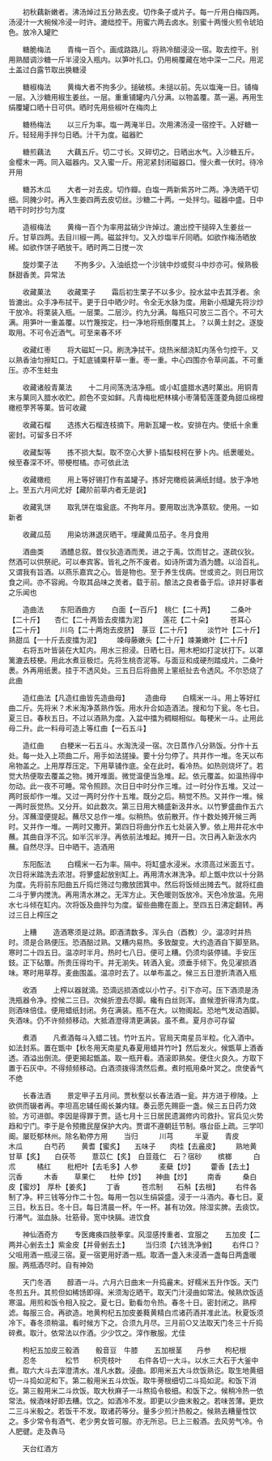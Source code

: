 <!-- { "loadSidebar": true } -->
　　初秋藕新嫩者。沸汤焯过五分熟去皮。切作条子或片子。每一斤用白梅四两。汤浸汁一大椀候冷浸一时许。漉绌控干。用蜜六两去卤水。别蜜十两慢火煎令琥珀色。放冷入罐贮

　　糖脆梅法
　　青梅一百个。画成路路儿。将熟冷醋浸没一宿。取去控干。别用熟醋调沙糖一斤半浸没入瓶内。以笋叶扎口。仍用椀覆藏在地中深一二尺。用泥土盖过白露节取出换糖浸

　　糖椒梅法
　　黄梅大者不拘多少。搥破核。未搥以前。先以塩淹一日。铺梅一层。入沙糖用椒生姜丝。一层。重重铺罐内八分满。以物盖覆。蒸一遍。再用生绢覆罐口晒十日可供。晒时先用些椒叶在梅肉上

　　糖杨梅法
　　以三斤为率。塩一两淹半日。次用沸汤浸一宿控干。入好糖一斤。轻轻用手拌匀日晒。汁干为度。磁器贮

　　糖煎藕法
　　大藕五斤。切二寸长。又碎切之。日晒出水气。入沙糖五斤。金樱末一两。同入磁器内。又入蜜一斤。用泥紧封闭磁器口。慢火煮一伏时。待冷开用

　　糖苏木瓜
　　大者一对去皮。切作瓣。白塩一两新紫苏叶二两。净洗晒干切细。同腌少时。再入生姜四两去皮切丝。沙糖二十两。一处拌匀。磁器中盛。日中晒干时时抄匀为度

　　造椒梅法
　　黄梅一百个为率用盆硝少许焯过。漉出控干搥碎入生姜丝一斤。甘草四两。去目川椒一两。磁盆拌匀。又入炒塩半斤同晒。如欲作梅汤晒放稀。如欲作饼子晒放干。晒时两二日搅一次

　　旋炒栗子法
　　不拘多少。入油纸捻一个沙铫中炒或熨斗中炒亦可。候熟极酥甜香羙。异常法

　　收藏菓法
　　收藏栗子
　　霜后初生栗子不以多少。投水盆中去其浮者。余皆漉出。众手净布拭干。更于日中晒少时。令全无水脉为度。用新小瓶罐先将沙炒干放冷。将栗装入瓶。一层栗。二层沙。约九分满。每瓶只可放三二百个。不可大满。用笋叶一重盖覆。以竹篾按定。扫一净地将瓶倒覆其上。？以黄土封之。逐旋取用。不可令近酒气。可至来春不坏

　　收藏红枣
　　将大磁缸一只。刷洗净拭干。烧热米醋浇缸内荡令匀控干。又以熟香油匀擦缸口。于缸底铺粟秆草一重。枣一重。中心四围亦令草间盖。不可重压。亦不生蛀虫

　　收藏诸般青菓法
　　十二月间荡洗洁净瓶。或小缸盛腊水遇时菓出。用铜青末与菓同入腊水收贮。颜色不变如鲜。凡青梅枇杷林檎小枣蒲萄莲蓬菱角甜瓜绵橙橄榄荸荠等菓。皆可收藏

　　收藏石榴
　　选拣大石榴连枝摘下。用新瓦罐一枚。安排在内。使纸十余重密封。可留多日不坏

　　收藏梨等
　　拣不损大梨。取不空心大萝卜插梨枝柯在萝卜内。纸褁暖处。候至春深不坏。带梗柑橘。亦可依此法

　　收藏橄榄
　　用上等好锡打作有盖罐子。拣好完橄榄装满纸封缝。放于净地上。至五六月间尤好【藏阶前草内者无是说】

　　收藏乳饼
　　取乳饼在塩瓮底。不拘年月。要用取出洗净蒸软。使用。一如新者

　　收藏瓜茄
　　用染坊淋退灰晒干。埋藏黄瓜茄子。冬月食用

　　酒曲类
　　酒醴总叙。昔仪狄造酒而羙。进之于禹。饮而甘之。遂疏仪狄。然酒可以供祭祀。可以奉宾客。皆礼之所不废者。如诗所谓为酒为醴。以洽百礼。又谓我有旨酒。以燕乐嘉宾之心。皆是物也。至于养生伐病。世或资之。则日用饮食之间。亦不容阙。今取其品味之羙者。载于前。酿法之良者备于后。谅并好事者之乐闻也

　　造曲法
　　东阳酒曲方
　　白面【一百斤】　桃仁【二十两】
　　二桑叶【二十斤】　　杏仁【二十两皆去皮擂为泥】
　　莲花【二十朵】　　　苍耳心【二十斤】
　　川乌【二十两炮去皮脐】　菉豆【二十斤】
　　淡竹叶【二十斤】　　熟甜瓜【一十斤去皮擂为泥】
　　竦母藤嫩头【二十斤】竦兼嫩叶【二十斤】
　　右将五叶皆装在大缸内。用水三担浸。日晒七日。用木杷如打淀状打下。以罩篱漉去枝梗。用此水煮豆极烂。先将生桃杏泥等。与面豆和成硬剂踏成片。二桑叶褁。外再用纸褁。挂于不透风处。三五日后将曲房上窻纸扯去令透风。不尔恐烧了此曲

　　造红曲法【凡造红曲皆先造曲母】
　　造曲母
　　白糯米一斗。用上等好红曲二斤。先将米？术米淘净蒸熟作饭。用水升合如造酒法。搜和匀下瓮。冬七日。夏三日。春秋五日。不过以酒熟为度。入盆中擂为稠糊相似。每稉米一斗。止用此母二升。此一料母可造上等红曲【一石五斗】

　　造红曲
　　白稉米一石五斗。水淘洗浸一宿。次日蒸作八分熟饭。分作十五处。每一处入上项曲二斤。用手如法搓操。要十分匀停了。共并作一堆。冬天以布帛物盖之。上用厚荐压定。下用草铺作底。全在此时。看冷热。如热则烧坏了。若觉大热便取去覆盖之物。摊开堆面。微觉温便当急堆。起。依元覆盖。如温热得中勿动。此一夜不可睡。常令照顾。次日日中时分作三堆。过一时分作五堆。又过一两时辰却作一堆。又过一两时分作十五堆。既分之后。稍觉不热。又并作一堆。候一两时辰觉热。又分开。如此数次。第三日用大桶盛新汲井水。以竹箩盛曲作五六分。浑蘸湿便提起。蘸尽又总作一堆。似稍热。依前散开。作十数处摊开候三两时。又并作一堆。一两时又撒开。第四日将曲分作五七处装入箩。依上用井花水中蘸。其曲自浮不沉。如半沉半浮。再依前法堆起。摊开一日。次日再入新汲水内蘸。自然尽浮。日中晒干。造酒用

　　东阳酝法
　　白糯米一石为率。隔中。将缸盛水浸米。水须高过米面五寸。次日将米踏洗去浓泔。将箩盛起放别缸上。再用清水淋洗净。却上甑中炊以十分熟为度。先将前东阳曲五斤捣烂筛过匀撒放团箕中。然后将饭倾出摊去气。就将红曲二斗于箩内搅洗。再用清水淋之。无浑方止。天色暖则饭放冷。天色冷放温。先用水七斗倾在缸内。次将饭及曲拌匀为度。留些曲撒在面上。至四五日沸定翻转。再过三日上榨压之

　　上糟
　　造酒寒须是过熟。即酒清数多。浑头白（酉教）少。温凉时并热时。须是合熟便压。恐酒醅过熟。又糟内易热。多致酸变。大约造酒自下脚至熟。寒时二十四五日。温凉时半月。热时七八日。便可上糟。仍须均装停铺。手安压鈘。正下砧簟。所贵压得均干。并无湔失。转酒入瓮。须垂手倾下。免见濯损酒味。寒时用草荐。麦曲围盖。温凉时去了。以单布盖之。候三五日澄折清酒入瓶

　　收酒
　　上榨以器就滴。恐滴远损酒或以小竹子。引下亦可。压下酒须是汤洗瓶器令净。控候二三日。次候折澄去尽脚。纔有白丝则浑。直候澄折得清为度。则酒味倍佳。便用蜡纸封闭。务在满装。瓶不在大。以物阁起。恐地气发动酒脚。失酒味。仍不许频频移动。大抵酒澄得清更满装。虽不煮。夏月亦可存留

　　煮酒
　　凡煮酒每斗入蜡二钱。竹叶五片。官局天南星员半粒。化入酒中。如法封系。置在甑中【秋冬用天南星丸春夏用蜡并竹叶】然后发火。候甑草上酒香透。酒溢出倒流。便更揭起甑盖。取一瓶开看。酒滚即熟矣。便住火良久。方取下置于石灰中。不得频频移动。白酒须拨得清然后煮。煮时瓶用桑叶冥之。庶使香气不绝

　　长春法酒
　　景定甲子五月间。贾秋壑以长春法酒一瓮。并方进于穆陵。上欲供而辍者再。李坦高忠辅任阁长兼内辖。奏云愿先赐臣一盏。候三五日药力效验。方可进御。李因是得罪于贾。适七月十三日居民遗漏修内司救扑。官兵见火势趋和宁门。李于是令预撒民屋保护大内。贾谓不遵朝廷节制。嗾台臣上疏。三学叩阍。屡贬郁林州。除名勒停方用
　　当归　　　川芎　　　半夏
　　青皮　　　木瓜　　　白芍药
　　黄耆【蜜炙】　　五味子　　肉桂【去麄皮】
　　熟地黄　　甘草【炙】　　白茯苓
　　薏苡仁【炙】　白荳蔻仁　石？宿砂
　　槟榔　　　白朮　　　橘红
　　枇杷叶【去毛多】人参　　　麦蘗【炒】
　　藿香【去土】　　沉香　　　木香
　　草果仁　　杜仲【炒】　　神曲【炒】
　　南香　　　桑白皮【蜜炒】　厚朴【姜炙】
　　丁香　　　苍朮制　　石斛【去根】
　　右件各制了净。秤三钱等分作二十包。每用一包以生绢袋盛。浸于一斗酒内。春七日。夏三日。秋五日。冬十日。每日清晨一杯。午一杯。甚有功效。除湿实脾。去痰饮。行滞气。滋血脉。壮筋骨。宽中快膈。进饮食

　　神仙酒奇方
　　专医瘫痪四肢拳挛。风湿感抟重者、宜服之
　　五加皮【二两并心剉去土】紫金皮【并骨剉去土】
　　当归须【六钱洗净剉】
　　右件口？父咀用酒一瓶浸三宿。夏一宿更用好酒一瓶。取酒一盏入未浸酒一盏每日两盏暖服。两瓶酒尽时。自有神効

　　天门冬酒
　　醇酒一斗。六月六日曲末一升捣麄末。好糯米五升作饭。天门冬煎五升。其煎但如稀饧即得。米须淘讫晒干。取天门汁浸曲如常法。候熟炊饭适寒温。用煎和饭令相入投之。夏七日。勤看勿令热。春冬十日。密封闭之。熟榨滤。每服三合。再欲造。地黄枸杞五加皮姜蕤黄精白朮诸药酒并准此法。秋夏饭须冷下。春冬须稍温。看时候方下之。合须九月尽。三月前○又法取天门冬三十斤捣碎煮。取汁。依常法以作酒。少少饮之。滓作散服。尤佳

　　枸杞五加皮三骰酒
　　骰音豆　牛膝
　　五加根茎　　丹参　　枸杞根
　　忍冬　　　　松节　　枳壳枝叶
　　右件各切一大斗。以水三大石于大釜中煮。取六大斗去滓澄清水。准凡水数。浸曲。即用米五大斗炊饭熟讫。取生地黄细切一斗捣如泥和下。第二骰用米五斗炊饭。取牛蒡根细切二斗捣如泥。和饭下消讫。第三骰用米二斗炊饭。取大秋麻子一斗熬捣令极细。和饭下之。候稍冷热一依常法。候酒味好即去糟。饮之。如酒冷不发。即更以少曲末骰之。若味苦薄。更炊二三斗米骰之。若饭干不发。取诸药等分。量多少煎汁热骰之。候熟去糟量性饮之。多少常令有酒气、老少男女皆可服。亦无所忌。巳上三骰酒。去风劳气冷。令人肥徤。走及犇马

　　天台红酒方
